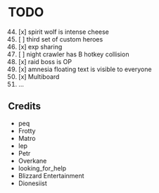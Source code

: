 # TODO

44. [x] spirit wolf is intense cheese
57. [ ] third set of custom heroes
69. [x] exp sharing
70. [ ] night crawler has B hotkey collision
72. [x] raid boss is OP
77. [x] amnesia floating text is visible to everyone
78. [x] Multiboard
81. ...

## Credits

- peq
- Frotty
- Matro
- lep
- Petr
- Overkane
- looking_for_help
- Blizzard Entertainment
- Dionesiist
